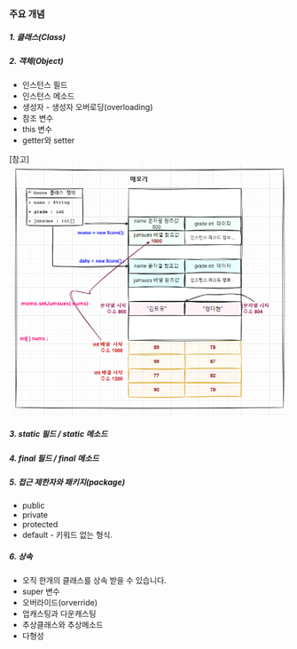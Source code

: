 ### 주요 개념

##### 1. 클래스(Class)

##### 2. 객체(Object)
    
* 인스턴스 필드     
* 인스턴스 메소드
* 생성자 - 생성자 오버로딩(overloading)
* 참조 변수
* this 변수
* getter와 setter

[참고]
![Alt text](docs/images/20240107_224110.png)

##### 3. static 필드 / static 메소드

##### 4. final 필드 / final 메소드

##### 5. 접근 제한자와 패키지(package)

* public
* private
* protected
* default - 키워드 없는 형식.

##### 6. 상속

* 오직 한개의 클래스를 상속 받을 수 있습니다.
* super 변수
* 오버라이드(orverride)
* 업캐스팅과 다운캐스팅
* 추상클래스와 추상메소드
* 다형성
